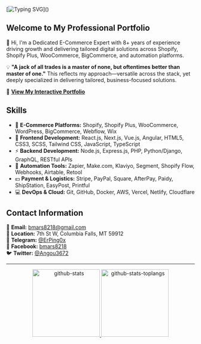[![Typing SVG](https://readme-typing-svg.herokuapp.com?font=Pacifico&color=%2336BCF7&size=48&center=true&vCenter=true&width=1200&height=100&lines=Senior+E-Commerce+Expert;)]()

## Welcome to My Professional Portfolio

👋 Hi, I'm a Dedicated E-Commerce Expert with 8+ years of experience driving growth and delivering tailored digital solutions across Shopify, Shopify Plus, WooCommerce, BigCommerce, and automation platforms.

💡 **"A jack of all trades is a master of none, but oftentimes better than master of one."**
This reflects my approach—versatile across the stack, yet deeply specialized in delivering tailored, business-focused solutions.

🚀 [**View My Interactive Portfolio**](https://ecommerce-expert-dev001.vercel.app/)

## Skills

- 🌱 **E-Commerce Platforms:** Shopify, Shopify Plus, WooCommerce, WordPress, BigCommerce, Webflow, Wix
- 🔭 **Frontend Development:** React.js, Next.js, Vue.js, Angular, HTML5, CSS3, SCSS, Tailwind CSS, JavaScript, TypeScript
- ⚡ **Backend Development:** Node.js, Express.js, PHP, Python/Django, GraphQL, RESTful APIs
- 🧩 **Automation Tools:** Zapier, Make.com, Klaviyo, Segment, Shopify Flow, Webhooks, Airtable, Retool
- 💵 **Payment & Logistics:** Stripe, PayPal, Square, AfterPay, Paidy, ShipStation, EasyPost, Printful
- 💻 **DevOps & Cloud:** Git, GitHub, Docker, AWS, Vercel, Netlify, Cloudflare

## Contact Information

📧 **Email:** bmars8218@gmail.com  
📍 **Location:** 7th St W, Columbia Falls, MT 59912  
📱 **Telegram:** [@ErPing0x](https://t.me/ErPing0x)  
📘 **Facebook:** [bmars8218](https://www.facebook.com/bmars8218/)  
🐦 **Twitter:** [@Angou3672](https://x.com/Angou3672)

---

<p align="center">
  <a href="https://github.com/ErPing-CMS" target="_blank" rel="noopener noreferrer">
    <img
      height="180em"
      src="https://satoshj-readme-state.vercel.app/api?username=ErPing-CMS&hide=contribs&show_icons=true&count_private=true&include_all_commits=true&disable_animations=false&hide_border=true&bg_color=FFFFFF00&text_color=05CCB2&icon_color=FFFFFF&title_color=FFFFFF"
      alt='github-stats'
    />
    <img
      height="180em"
      src="https://satoshj-readme-state.vercel.app/api/top-langs?username=ErPing-CMS&show_icons=true&langs_count=8&layout=compact&hide_border=true&bg_color=FFFFFF00&text_color=05CCB2&icon_color=FFFFFF&title_color=FFFFFF"
      alt='github-stats-toplangs'
    />
  </a>
</p>
